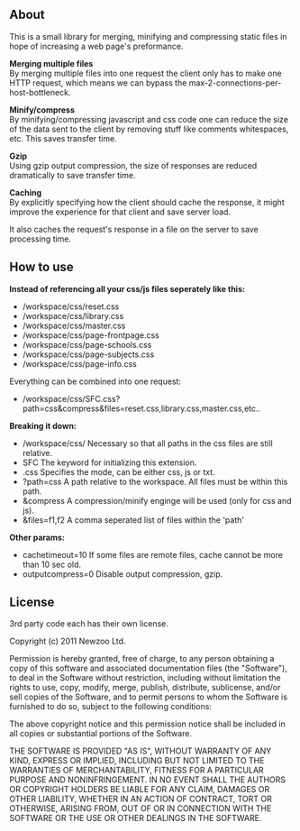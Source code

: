 
## About

This is a small library for merging, minifying and compressing static files in hope of increasing
a web page's preformance.

**Merging multiple files**  
By merging multiple files into one request the client only has to make one HTTP request, which
means we can bypass the max-2-connections-per-host-bottleneck.

**Minify/compress**  
By minifying/compressing javascript and css code one can reduce the size of the data sent to the
client by removing stuff like comments whitespaces, etc. This saves transfer time.

**Gzip**  
Using gzip output compression, the size of responses are reduced dramatically to save transfer time.

**Caching**  
By explicitly specifying how the client should cache the response, it might improve the experience
for that client and save server load.

It also caches the request's response in a file on the server to save processing time.


## How to use
  
**Instead of referencing all your css/js files seperately like this:**

- /workspace/css/reset.css
- /workspace/css/library.css
- /workspace/css/master.css
- /workspace/css/page-frontpage.css
- /workspace/css/page-schools.css
- /workspace/css/page-subjects.css
- /workspace/css/page-info.css

Everything can be combined into one request:

- /workspace/css/SFC.css?path=css&compress&files=reset.css,library.css,master.css,etc..
  
**Breaking it down:**

- /workspace/css/       Necessary so that all paths in the css files are still relative.
- SFC                   The keyword for initializing this extension.
- .css                  Specifies the mode, can be either css, js or txt.
- ?path=css             A path relative to the workspace. All files must be within this path.
- &compress             A compression/minify enginge will be used (only for css and js).
- &files=f1,f2          A comma seperated list of files within the 'path'
  
**Other params:**

- cachetimeout=10       If some files are remote files, cache cannot be more than 10 sec old.
- outputcompress=0      Disable output compression, gzip.


## License

3rd party code each has their own license.
 

Copyright (c) 2011 Newzoo Ltd.

Permission is hereby granted, free of charge, to any person obtaining a copy of this
software and associated documentation files (the "Software"), to deal in the Software
without restriction, including without limitation the rights to use, copy, modify, merge,
publish, distribute, sublicense, and/or sell copies of the Software, and to permit persons
to whom the Software is furnished to do so, subject to the following conditions:

The above copyright notice and this permission notice shall be included in all copies or
substantial portions of the Software.

THE SOFTWARE IS PROVIDED "AS IS", WITHOUT WARRANTY OF ANY KIND, EXPRESS OR IMPLIED,
INCLUDING BUT NOT LIMITED TO THE WARRANTIES OF MERCHANTABILITY, FITNESS FOR A PARTICULAR
PURPOSE AND NONINFRINGEMENT. IN NO EVENT SHALL THE AUTHORS OR COPYRIGHT HOLDERS BE LIABLE
FOR ANY CLAIM, DAMAGES OR OTHER LIABILITY, WHETHER IN AN ACTION OF CONTRACT, TORT OR
OTHERWISE, ARISING FROM, OUT OF OR IN CONNECTION WITH THE SOFTWARE OR THE USE OR OTHER
DEALINGS IN THE SOFTWARE.